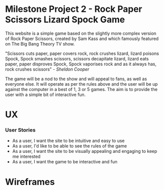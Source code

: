 # Milestone Project 2 - Rock Paper Scissors Lizard Spock Game

This website is a simple game based on the slightly more complex version of Rock Paper Scissors, created by Sam Kass and which famously featured on The Big Bang Theory TV show. 

"Scissors cuts paper, paper covers rock, rock crushes lizard, lizard poisons Spock, Spock smashes scissors, scissors decapitate lizard, lizard eats paper, paper disproves Spock, Spock vaporises rock and as it always has, rock crushes scissors" - *Sheldon Cooper*

The game will be a nod to the show and will appeal to fans, as well as everyone else. It will operate as per the rules above and the user will be up against the computer in a best of 1, 3 or 5 games. The aim is to provide the user with a simple bit of interactive fun.

# UX

### User Stories

* As a user, I want the site to be intuitive and easy to use
* As a user, I'd like to be able to see the rules of the game
* As a user, I want the site to be visually appealing and engaging to keep me interested
* As a user, I want the game to be interactive and fun

# Wireframes

